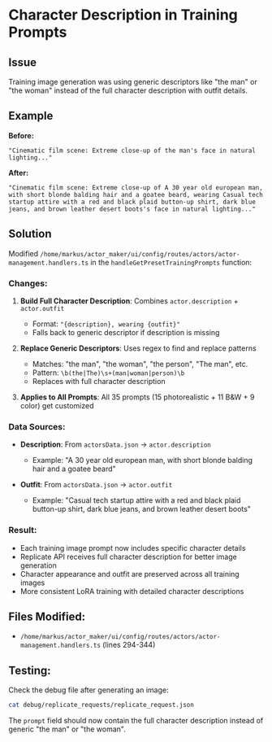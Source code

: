 # Character Description in Training Prompts

## Issue
Training image generation was using generic descriptors like "the man" or "the woman" instead of the full character description with outfit details.

## Example
**Before:**
```
"Cinematic film scene: Extreme close-up of the man's face in natural lighting..."
```

**After:**
```
"Cinematic film scene: Extreme close-up of A 30 year old european man, with short blonde balding hair and a goatee beard, wearing Casual tech startup attire with a red and black plaid button-up shirt, dark blue jeans, and brown leather desert boots's face in natural lighting..."
```

## Solution

Modified `/home/markus/actor_maker/ui/config/routes/actors/actor-management.handlers.ts` in the `handleGetPresetTrainingPrompts` function:

### Changes:
1. **Build Full Character Description**: Combines `actor.description` + `actor.outfit`
   - Format: `"{description}, wearing {outfit}"`
   - Falls back to generic descriptor if description is missing

2. **Replace Generic Descriptors**: Uses regex to find and replace patterns
   - Matches: "the man", "the woman", "the person", "The man", etc.
   - Pattern: `\b(the|The)\s+(man|woman|person)\b`
   - Replaces with full character description

3. **Applies to All Prompts**: All 35 prompts (15 photorealistic + 11 B&W + 9 color) get customized

### Data Sources:
- **Description**: From `actorsData.json` → `actor.description`
  - Example: "A 30 year old european man, with short blonde balding hair and a goatee beard"
  
- **Outfit**: From `actorsData.json` → `actor.outfit`
  - Example: "Casual tech startup attire with a red and black plaid button-up shirt, dark blue jeans, and brown leather desert boots"

### Result:
- Each training image prompt now includes specific character details
- Replicate API receives full character description for better image generation
- Character appearance and outfit are preserved across all training images
- More consistent LoRA training with detailed character descriptions

## Files Modified:
- `/home/markus/actor_maker/ui/config/routes/actors/actor-management.handlers.ts` (lines 294-344)

## Testing:
Check the debug file after generating an image:
```bash
cat debug/replicate_requests/replicate_request.json
```

The `prompt` field should now contain the full character description instead of generic "the man" or "the woman".
